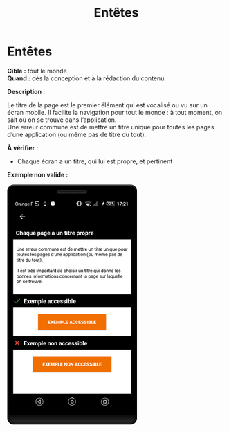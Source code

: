 ﻿---
title: "Entêtes"
---

# Entêtes

**Cible&nbsp;:** tout le monde  
**Quand&nbsp;:** dès la conception et à la rédaction du contenu.

**Description&nbsp;:** 

Le titre de la page est le premier élément qui est vocalisé ou vu sur un écran mobile. Il facilite la navigation pour tout le monde&nbsp;: à tout moment, on sait où on se trouve dans l’application.  
Une erreur commune est de mettre un titre unique pour toutes les pages d’une application (ou même pas de titre du tout).

**À vérifier&nbsp;:** 

- Chaque écran a un titre, qui lui est propre, et pertinent

**Exemple non valide&nbsp;:**

<img src="../../images/header.png" alt="exemple de titre non pertinent (absence de titre)" width="300"> 